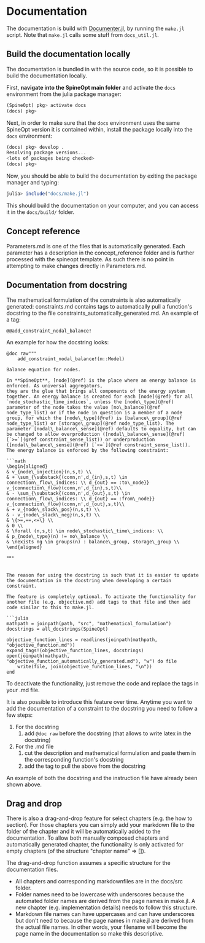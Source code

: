 # Documentation

The documentation is build with [Documenter.jl](https://documenter.juliadocs.org/stable/), by running the `make.jl` script.
Note that `make.jl` calls some stuff from `docs_util.jl`.

## Build the documentation locally

The documentation is bundled in with the source code, so it is possible to build the documentation locally.

First, **navigate into the SpineOpt main folder** and activate the `docs` environment from the julia package manager:

```julia
(SpineOpt) pkg> activate docs
(docs) pkg>
```

Next, in order to make sure that the `docs` environment uses the same SpineOpt version it is contained within,
install the package locally into the `docs` environment:

```julia
(docs) pkg> develop .
Resolving package versions...
<lots of packages being checked>
(docs) pkg>
```

Now, you should be able to build the documentation by exiting the package manager and typing:

```julia
julia> include("docs/make.jl")
```

This should build the documentation on your computer, and you can access it in the `docs/build/` folder.

## Concept reference

Parameters.md is one of the files that is automatically generated. Each parameter has a description in the concept_reference folder and is further processed with the spineopt template. As such there is no point in attempting to make changes directly in Parameters.md.

## Documentation from docstring

The mathematical formulation of the constraints is also automatically generated: constraints.md contains tags to automatically pull a function's docstring to the file constraints\_automatically\_generated.md. An example of a tag:

```
@@add_constraint_nodal_balance!
```

An example for how the docstring looks:

```
@doc raw"""
    add_constraint_nodal_balance!(m::Model)

Balance equation for nodes.

In **SpineOpt**, [node](@ref) is the place where an energy balance is enforced. As universal aggregators,
they are the glue that brings all components of the energy system together. An energy balance is created for each [node](@ref) for all `node_stochastic_time_indices`, unless the [node\_type](@ref) parameter of the node takes the value [no\_balance](@ref node_type_list) or if the node in question is a member of a node group, for which the [node\_type](@ref) is [balance\_group](@ref node_type_list) or [storage\_group](@ref node_type_list). The parameter [nodal\_balance\_sense](@ref) defaults to equality, but can be changed to allow overproduction ([nodal\_balance\_sense](@ref) [`>=`](@ref constraint_sense_list)) or underproduction ([nodal\_balance\_sense](@ref) [`<=`](@ref constraint_sense_list)).
The energy balance is enforced by the following constraint:

```math
\begin{aligned}
& v_{node\_injection}(n,s,t) \\
& + \sum_{\substack{(conn,n',d_{in},s,t) \in connection\_flow\_indices: \\ d_{out} == :to\_node}}
v_{connection\_flow}(conn,n',d_{in},s,t)\\
& - \sum_{\substack{(conn,n',d_{out},s,t) \in connection\_flow\_indices: \\ d_{out} == :from\_node}}
v_{connection\_flow}(conn,n',d_{out},s,t)\\
& + v_{node\_slack\_pos}(n,s,t) \\
& - v_{node\_slack\_neg}(n,s,t) \\
& \{>=,==,<=\} \\
& 0 \\
& \forall (n,s,t) \in node\_stochastic\_time\_indices: \\
& p_{node\_type}(n) != no\_balance \\
& \nexists ng \in groups(n) : balance\_group, storage\_group \\
\end{aligned}
```
"""
``` 

The reason for using the docstring is such that it is easier to update the documentation in the docstring when developing a certain constraint.

The feature is completely optional. To activate the functionality for another file (e.g. objective.md) add tags to that file and then add code similar to this to make.jl.

```julia
mathpath = joinpath(path, "src", "mathematical_formulation")
docstrings = all_docstrings(SpineOpt)

objective_function_lines = readlines(joinpath(mathpath, "objective_function.md"))
expand_tags!(objective_function_lines, docstrings)
open(joinpath(mathpath, "objective_function_automatically_generated.md"), "w") do file
    write(file, join(objective_function_lines, "\n"))
end
```

To deactivate the functionality, just remove the code and replace the tags in your .md file.

It is also possible to introduce this feature over time. Anytime you want to add the documentation of a constraint to the docstring you need to follow a few steps:
1. For the docstring
    1. add `@doc raw` before the docstring (that allows to write latex in the docstring)
2. For the .md file
    1. cut the description and mathematical formulation and paste them in the corresponding function's docstring
    2. add the tag to pull the above from the docstring

An example of both the docstring and the instruction file have already been shown above.


## Drag and drop

There is also a drag-and-drop feature for select chapters (e.g. the how to section). For those chapters you can simply add your markdown file to the folder of the chapter and it will be automatically added to the documentation. To allow both manually composed chapters and automatically generated chapter, the functionality is only activated for empty chapters (of the structure "chapter name" => []).

The drag-and-drop function assumes a specific structure for the documentation files.
+ All chapters and corresponding markdownfiles are in the docs/src folder.
+ Folder names need to be lowercase with underscores because the automated folder names are derived from the page names in make.jl. A new chapter (e.g. implementation details) needs to follow this structure.
+ Markdown file names can have uppercases and can have underscores but don't need to because the page names in make.jl are derived from the actual file names. In other words, your filename will become the page name in the documentation so make this descriptive.
